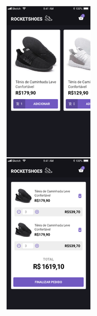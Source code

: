 <center>
<img src="assets-desafio/Home.png" height="400">
</center>
<center>
<img src="assets-desafio/Cart.png" height="400">
</center>

